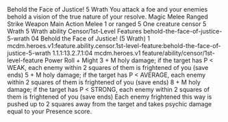 <ability>
  <name>Behold the Face of Justice!</name>
  <cost>5 Wrath</cost>
  <flavor>You attack a foe and your enemies behold a vision of the true nature of your resolve.</flavor>
  <keywords>
    <keyword>Magic</keyword>
    <keyword>Melee</keyword>
    <keyword>Ranged</keyword>
    <keyword>Strike</keyword>
    <keyword>Weapon</keyword>
  </keywords>
  <type>Main Action</type>
  <distance>Melee 1 or ranged 5</distance>
  <target>One creature</target>
  <metadata>
    <class>censor</class>
    <cost>5 Wrath</cost>
    <cost_amount>5</cost_amount>
    <cost_resource>Wrath</cost_resource>
    <feature_type>ability</feature_type>
    <file_dpath>Censor/1st-Level Features</file_dpath>
    <item_id>behold-the-face-of-justice-5-wrath</item_id>
    <item_index>04</item_index>
    <item_name>Behold the Face of Justice! (5 Wrath)</item_name>
    <level>1</level>
    <scc>mcdm.heroes.v1:feature.ability.censor.1st-level-feature:behold-the-face-of-justice-5-wrath</scc>
    <scdc>1.1.1:13.2.7.1:04</scdc>
    <source>mcdm.heroes.v1</source>
    <type>feature/ability/censor/1st-level-feature</type>
  </metadata>
  <effects>
    <effect type="roll">
      <roll>Power Roll + Might</roll>
      <t1>3 + M holy damage; if the target has P &lt; WEAK, each enemy within 2 squares of them is frightened of you (save ends)</t1>
      <t2>5 + M holy damage; if the target has P &lt; AVERAGE, each enemy within 2 squares of them is frightened of you (save ends)</t2>
      <t3>8 + M holy damage; if the target has P &lt; STRONG, each enemy within 2 squares of them is frightened of you (save ends)</t3>
    </effect>
    <effect type="mundane">Each enemy frightened this way is pushed up to 2 squares away from the target and takes psychic damage equal to your Presence score.</effect>
  </effects>
</ability>
